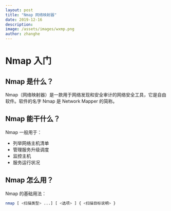 ```yaml
---
layout: post
title: "Nmap 网络映射器"
date: 2019-12-16
description:
image: /assets/images/wxmp.png
author: zhanghe
---
```


# Nmap 入门

## Nmap 是什么？

Nmap（网络映射器）是一款用于网络发现和安全审计的网络安全工具，它是自由软件。软件的名字 Nmap 是 Network Mapper 的简称。

## Nmap 能干什么？

Nmap 一般用于：

- 列举网络主机清单
- 管理服务升级调度
- 监控主机
- 服务运行状况

## Nmap 怎么用？

Nmap 的基础用法：

```bash
nmap [ <扫描类型> ...] [ <选项> ] { <扫描目标说明> }
```
